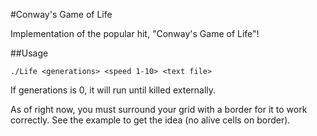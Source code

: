 #Conway's Game of Life

Implementation of the popular hit, "Conway's Game of Life"!


##Usage
```
./Life <generations> <speed 1-10> <text file>
``` 
If generations is 0, it will run until killed externally.
 
As of right now, you must surround your grid with a border for it to work correctly. See the example to get the idea (no alive cells on border).
